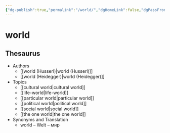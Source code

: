 ```yaml
---
{"dg-publish":true,"permalink":"/world/","dgHomeLink":false,"dgPassFrontmatter":false}
---
```


# world

## Thesaurus
- Authors
	- [[world (Husserl)|world (Husserl)]]
	- [[world (Heidegger)|world (Heidegger)]]
- Topics
	- [[cultural world|cultural world]]
	- [[life-world|life-world]]
	- [[particular world|particular world]]
	- [[political world|political world]]
	- [[social world|social world]]
	- [[the one world|the one world]]
- Synonyms and Translation
	- world – Welt – мир
